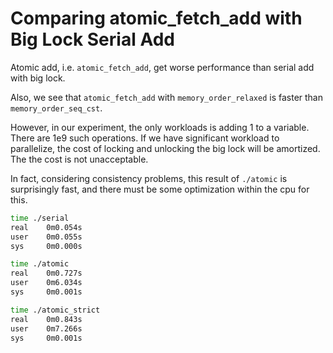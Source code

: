 # Comparing atomic_fetch_add with Big Lock Serial Add

Atomic add, i.e. `atomic_fetch_add`, get worse performance than serial add with big lock.

Also, we see that `atomic_fetch_add` with `memory_order_relaxed` is faster than `memory_order_seq_cst`.

However, in our experiment, the only workloads is adding 1 to a variable. There are 1e9 such operations. If we have significant workload to parallelize, the cost of locking and unlocking the big lock will be amortized. The the cost is not unacceptable.

In fact, considering consistency problems, this result of `./atomic` is surprisingly fast, and there must be some optimization within the cpu for this.

```bash
time ./serial
real    0m0.054s
user    0m0.055s
sys     0m0.000s

time ./atomic
real    0m0.727s
user    0m6.034s
sys     0m0.001s

time ./atomic_strict
real    0m0.843s
user    0m7.266s
sys     0m0.001s
```